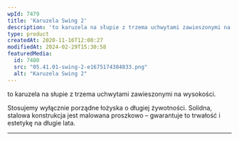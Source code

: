 ```yaml
---
wpId: 7479
title: 'Karuzela Swing 2'
description: 'to karuzela na słupie z trzema uchwytami zawieszonymi na wysokości. Stosujemy wyłącznie porządne łożyska o długiej żywotności. Solidna, stalowa konstrukcja jest malowana proszkowo – gwarantuje to trwałość i estetykę na długie lata.'
type: product
createdAt: 2020-11-16T12:00:27
modifiedAt: 2024-02-29T15:30:58
featuredMedia:
  id: 7480
  src: "05.41.01-swing-2-e1675174384833.png"
  alt: "Karuzela Swing 2"
---
```



to karuzela na słupie z trzema uchwytami zawieszonymi na wysokości.

Stosujemy wyłącznie porządne łożyska o długiej żywotności. Solidna, stalowa konstrukcja jest malowana proszkowo – gwarantuje to trwałość i estetykę na długie lata.

* * *